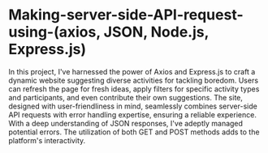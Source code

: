 # Making-server-side-API-request-using-(axios, JSON, Node.js, Express.js)

In this project, I've harnessed the power of Axios and Express.js to craft a dynamic website suggesting diverse activities for tackling boredom. Users can refresh the page for fresh ideas, apply filters for specific activity types and participants, and even contribute their own suggestions. The site, designed with user-friendliness in mind, seamlessly combines server-side API requests with error handling expertise, ensuring a reliable experience. With a deep understanding of JSON responses, I've adeptly managed potential errors. The utilization of both GET and POST methods adds to the platform's interactivity.
